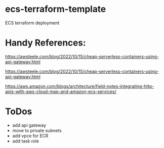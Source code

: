 # ecs-terraform-template
ECS terraform deployment


# Handy References:
https://awsteele.com/blog/2022/10/15/cheap-serverless-containers-using-api-gateway.html

https://awsteele.com/blog/2022/10/15/cheap-serverless-containers-using-api-gateway.html

https://aws.amazon.com/blogs/architecture/field-notes-integrating-http-apis-with-aws-cloud-map-and-amazon-ecs-services/

# ToDos

- add api gateway
- move to private subnets
- add vpce for ECR
- add task role